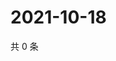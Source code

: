# 2021-10-18

共 0 条

<!-- BEGIN WEIBO -->
<!-- 最后更新时间 Mon Oct 18 2021 20:13:25 GMT+0800 (China Standard Time) -->

<!-- END WEIBO -->
